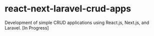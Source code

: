# react-next-laravel-crud-apps
Development of simple CRUD applications using React.js, Next.js, and Laravel. [In Progress]
